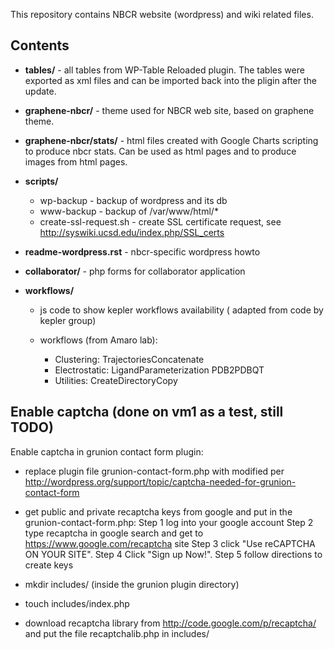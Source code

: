 This repository contains NBCR website (wordpress) and wiki
related  files.

Contents
---------

* **tables/** - all tables from WP-Table Reloaded plugin. 
The tables were exported as xml files and can be imported back into the pligin
after the update. 

* **graphene-nbcr/** - theme used for NBCR web site, based on graphene theme. 
  
* **graphene-nbcr/stats/** -  html files created with Google Charts scripting
to produce nbcr stats. Can be used as html pages and to produce images from html pages. 

* **scripts/** 
  - wp-backup - backup of wordpress and its db
  - www-backup - backup of /var/www/html/*
  - create-ssl-request.sh - create SSL certificate request, see http://syswiki.ucsd.edu/index.php/SSL_certs

* **readme-wordpress.rst** -  nbcr-specific wordpress howto

* **collaborator/** - php forms for collaborator application

* **workflows/** 
  - js code to show kepler workflows availability ( adapted from code by kepler group)
  - workflows (from Amaro lab):

    * Clustering: TrajectoriesConcatenate
    * Electrostatic: LigandParameterization  PDB2PDBQT
    * Utilities: CreateDirectoryCopy
 

Enable captcha (done on vm1 as a test, still TODO)
----------------
Enable captcha in grunion contact form plugin:
* replace plugin file grunion-contact-form.php with  modified  per http://wordpress.org/support/topic/captcha-needed-for-grunion-contact-form

* get public and private recaptcha keys from google and put in the grunion-contact-form.php:
	Step 1 log into your google account
	Step 2 type recaptcha in google search and get to https://www.google.com/recaptcha site
	Step 3 click "Use reCAPTCHA ON YOUR SITE". 
	Step 4 Click "Sign up Now!".
	Step 5 follow directions to create keys

* mkdir includes/ (inside the grunion plugin directory)

* touch includes/index.php

* download recaptcha library from http://code.google.com/p/recaptcha/ and put the file recaptchalib.php 
  in includes/
